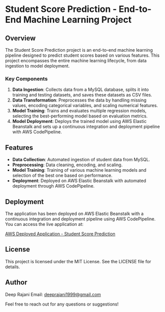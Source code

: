 # Student Score Prediction - End-to-End Machine Learning Project

## Overview

The Student Score Prediction project is an end-to-end machine learning pipeline designed to predict student scores based on various features. This project encompasses the entire machine learning lifecycle, from data ingestion to model deployment. 

### Key Components

1. **Data Ingestion**: Collects data from a MySQL database, splits it into training and testing datasets, and saves these datasets as CSV files.
2. **Data Transformation**: Preprocesses the data by handling missing values, encoding categorical variables, and scaling numerical features.
3. **Model Training**: Trains and evaluates multiple regression models, selecting the best-performing model based on evaluation metrics.
4. **Model Deployment**: Deploys the trained model using AWS Elastic Beanstalk and sets up a continuous integration and deployment pipeline with AWS CodePipeline.

## Features

- **Data Collection**: Automated ingestion of student data from MySQL.
- **Preprocessing**: Data cleaning, encoding, and scaling.
- **Model Training**: Training of various machine learning models and selection of the best one based on performance.
- **Deployment**: Deployed on AWS Elastic Beanstalk with automated deployment through AWS CodePipeline.

## Deployment

The application has been deployed on AWS Elastic Beanstalk with a continuous integration and deployment pipeline using AWS CodePipeline. You can access the live application at:

[AWS Deployed Application - Student Score Prediction](http://studentscoreprediction-env.eba-zq5zfp6y.us-east-1.elasticbeanstalk.com/predictdata)

## License
This project is licensed under the MIT License. See the LICENSE file for details.

## Author
Deep Rajani
Email: deeprajani1999@gmail.com

Feel free to reach out for any questions or suggestions!
